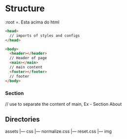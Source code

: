 # Structure

:root =. Esta acima do html

```html
<head>
  // imports of styles and configs
</head>

<body>
  <header></header>
  // Header of page
  <main></main>
  // main content
  <footer></footer>
  // footer
</body>
```

### Section

<section> // use to separate the content of main, Ex - Section About

## Directories

assets
|— css
|— normalize.css
|— reset.css
|— img
